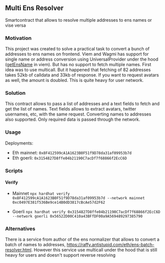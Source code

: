 ## Multi Ens Resolver

Smartcontract that allows to resolve multiple addresses to ens names or vise versa


### Motivation

This project was created to solve a practical task to convert a bunch of addresses to ens names on frontend. Viem and Wagmi has support for single name or address conversion using UniversalProvider under the hood ([getEnsName](https://viem.sh/docs/ens/actions/getEnsName.html) in viem). But has no support to fetch multiple names. First idea was to use multicall. But it happened that fetching of 82 addresses takes 52kb of calldata and 33kb of response. If you want to request avatars as well, the amount is doubled. This is quite heavy for user network. 

### Solution

This contract allows to pass a list of addresses and a text fields to fetch and get the list of names. Text fields allows to extract avatars, twitter usernames, etc, with the same request. Converting names to addresses also supported. Only required data is passed through the network. 

### Usage

Deployments:
- Eth mainnet: `0x8F412599cA1A1623B0F51f9D78da31af09953b7d`
- Eth goerli: `0x3154827D8ffe04b21190C7acDf7f68866f2EcC6D`

### Scripts

#### Verify
- Mainnet
`npx hardhat verify 0x8F412599cA1A1623B0F51f9D78da31af09953b7d --network mainnet 0xc0497E381f536Be9ce14B0dD3817cBcAe57d2F62`

- Goerli
`npx hardhat verify 0x3154827D8ffe04b21190C7acDf7f68866f2EcC6D --network goerli 0x56522D00C410a43BFfDF00a9A569489297385790`

### Alternatives
There is a service from author of the ens normalizer that allows to convert a batch of names to addresses, https://raffy.antistupid.com/eth/ens-batch-resolver.html. However this service use multicall under the hood that is still heavy for users and doesn't support reverse resolving 